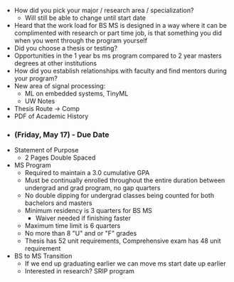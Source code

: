 - How did you pick your major / research area / specialization?
	- Will still be able to change until start date
- Heard that the work load for BS MS is designed in a way where it can be complimented with research or part time job, is that something you did when you went through the program yourself
- Did you choose a thesis or testing?
- Opportunities in the 1 year bs ms program compared to 2 year masters degrees at other institutions
- How did you establish relationships with faculty and find mentors during your program?
- New area of signal processing:
	- ML on embedded systems, TinyML
	- UW Notes 
- Thesis Route -> Comp
- PDF of Academic History
- ### (Friday, May 17) - Due Date
- Statement of Purpose
	- 2 Pages Double Spaced
- MS Program
	- Required to maintain a 3.0 cumulative GPA
	- Must be continually enrolled throughout the entire duration between undergrad and grad program, no gap quarters
	- No double dipping for undergrad classes being counted for both bachelors and masters
	- Minimum residency is 3 quarters for BS MS
		- Waiver needed if finishing faster
	- Maximum time limit is 6 quarters
	- No more than 8 "U" and or "F" grades
	- Thesis has 52 unit requirements, Comprehensive exam has 48 unit requirement
- BS to MS Transition
	- If we end up graduating earlier we can move ms start date up earlier
	- Interested in research? SRIP program